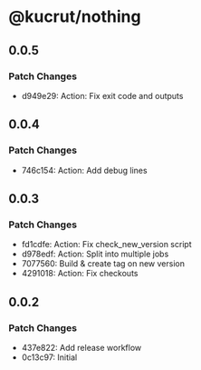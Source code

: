 # @kucrut/nothing

## 0.0.5

### Patch Changes

- d949e29: Action: Fix exit code and outputs

## 0.0.4

### Patch Changes

- 746c154: Action: Add debug lines

## 0.0.3

### Patch Changes

- fd1cdfe: Action: Fix check_new_version script
- d978edf: Action: Split into multiple jobs
- 7077560: Build & create tag on new version
- 4291018: Action: Fix checkouts

## 0.0.2

### Patch Changes

- 437e822: Add release workflow
- 0c13c97: Initial
